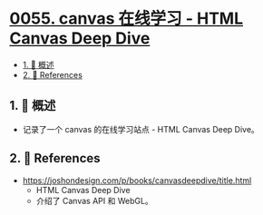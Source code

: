 # [0055. canvas 在线学习 - HTML Canvas Deep Dive](https://github.com/Tdahuyou/TNotes.canvas/tree/main/notes/0055.%20canvas%20%E5%9C%A8%E7%BA%BF%E5%AD%A6%E4%B9%A0%20-%20HTML%20Canvas%20Deep%20Dive)

<!-- region:toc -->

- [1. 📝 概述](#1--概述)
- [2. 🔗 References](#2--references)

<!-- endregion:toc -->

## 1. 📝 概述

- 记录了一个 canvas 的在线学习站点 - HTML Canvas Deep Dive。

## 2. 🔗 References

- https://joshondesign.com/p/books/canvasdeepdive/title.html
  - HTML Canvas Deep Dive
  - 介绍了 Canvas API 和 WebGL。
